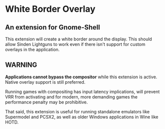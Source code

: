 # White Border Overlay

## An extension for Gnome-Shell

This extension will create a white border around the display. This should allow Sinden Lightguns to work even if there isn't support for custom overlays in the application.


## WARNING

**Applications cannot bypass the compositor** while this extension is active. Native overlay support is still preferred.

Running games with compositing has input latency implications, will prevent VRR from activating and for modern, more demanding games the performance penalty may be prohibitive.

That said, this extension is useful for running standalone emulators like Supermodel and PCSX2, as well as older Windows applications in Wine like HOTD.
